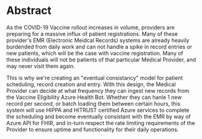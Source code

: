 # Abstract

As the COVID-19 Vaccine rollout increases in volume, providers are preparing for a massive influx of patient registrations. Many of these provider's EMR (Electronic Meidcal Records) systems are already heavily burdended from daily work and can not handle a spike in record entries or new patients, which will be the case with vaccine registration. Many of these individuals will not be patients of that particular Medical Provider, and may never visit them again. 

This is why we're creating an "eventual consistancy" model for patient scheduling, record creation and entry. With this design, the Medical Provider can decide at what frequency they can ingest new records from the Vaccine Eligibility Azure Health Bot. Whether they can hanle 1 new record per second, or batch loading them between certain hours, this system will use HIPPA and HITRUST certified Azure services to complete the scheduling and become eventually consistant with the EMR by way of Azure API for FHIR, and in-turn respect the rate limiting requirements of the Provider to ensure uptime and functionality for their daily operations. 
